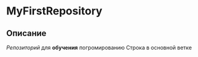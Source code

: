 # MyFirstRepository
## Описание
*Репозиторий* для **обучения** погромированию
Строка в основной ветке
